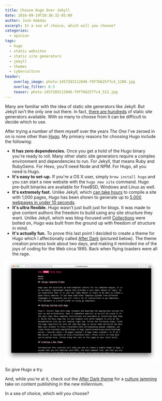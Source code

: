 ```yaml
---
title: Choose Hugo Over Jekyll
date: 2016-09-19T10:36:32-05:00
author: Josh Habdas
excerpt: In a sea of choice, which will you choose?
categories:
  - opinion
tags:
  - hugo
  - static websites
  - static site generators
  - jekyll
  - themes
  - cyberculture
header:
    overlay_image: photo-1457203112846-f9f76625f7c4_1280.jpg
    overlay_filter: 0.5
    teaser: photo-1457203112846-f9f76625f7c4_512.jpg
---
```


Many are familiar with the idea of static site generators like Jekyll. But Jekyll isn't the only one out there. In fact, [there are hundreds](https://staticsitegenerators.net/) of static site generators available. With so many to choose from it can be difficult to decide which to use.

After trying a number of them myself over the years _The One_ I've zeroed in on is none other than [Hugo](https://gohugo.io). My primary reasons for choosing Hugo include the following:

- **It has zero dependencies.** Once you get a hold of the Hugo binary you're ready to roll. Many other static site generators require a complex environment and dependencies to run. For Jekyll, that means Ruby and RubyGems. For Hexo, you'll need Node and NPM. For Hugo, all you need is Hugo.
- **It's easy to set-up.** If you're a OS X user, simply `brew install hugo` and you can start a new website with the `hugo new site` command. Hugo pre-built binaries are available for FreeBSD, Windows and Linux as well.
- **It's extremely fast.** Unlike Jekyll, which [can take hours](https://mademistakes.com/articles/using-jekyll-2016/#posts-for-all-the-things) to compile a site with 1,000 pages, Hugo has been shown to generate up to [5,000 webpages in under 10 seconds](https://youtu.be/CdiDYZ51a2o).
- **It's ultra flexible.** Hugo wasn't just built just for blogs. It was made to give content authors the freedom to build using any site structure they want. Unlike Jekyll, which was blog-focused until [Collections](https://jekyllrb.com/docs/collections/) were bolted on, Hugo was built from the ground up with freedom of structure in mind.
- **It's actually fun.** To prove this last point I decided to create a theme for Hugo which I affectionally called [After Dark](https://comfusion.github.io/after-dark/) (pictured below). The theme creation process took about two days, and making it reminded me of the joys of coding for the Web circa 1995. Back when flying toasters were all the rage.

[![After Dark theme for Hugo screenshot](/images/after-dark-framed.png)](https://comfusion.github.io/after-dark/)

So give Hugo a try.

And, while you're at it, check out the [After Dark theme](https://comfusion.github.io/after-dark/) for a [culture jamming](https://en.wikipedia.org/wiki/Vaporwave) take on content publishing in the new millennium.

In a sea of choice, which will you choose?
